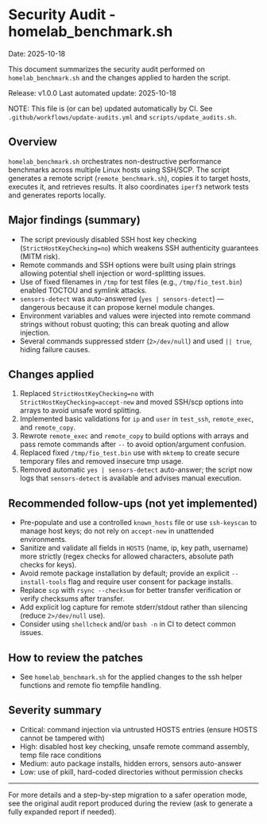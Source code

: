# Security Audit - homelab_benchmark.sh

Date: 2025-10-18

This document summarizes the security audit performed on `homelab_benchmark.sh` and the changes applied to harden the script.

Release: v1.0.0
Last automated update: 2025-10-18

NOTE: This file is (or can be) updated automatically by CI. See `.github/workflows/update-audits.yml` and `scripts/update_audits.sh`.

## Overview
`homelab_benchmark.sh` orchestrates non-destructive performance benchmarks across multiple Linux hosts using SSH/SCP. The script generates a remote script (`remote_benchmark.sh`), copies it to target hosts, executes it, and retrieves results. It also coordinates `iperf3` network tests and generates reports locally.

## Major findings (summary)
- The script previously disabled SSH host key checking (`StrictHostKeyChecking=no`) which weakens SSH authenticity guarantees (MITM risk).
- Remote commands and SSH options were built using plain strings allowing potential shell injection or word-splitting issues.
- Use of fixed filenames in `/tmp` for test files (e.g., `/tmp/fio_test.bin`) enabled TOCTOU and symlink attacks.
- `sensors-detect` was auto-answered (`yes | sensors-detect`) — dangerous because it can propose kernel module changes.
- Environment variables and values were injected into remote command strings without robust quoting; this can break quoting and allow injection.
- Several commands suppressed stderr (`2>/dev/null`) and used `|| true`, hiding failure causes.

## Changes applied
1. Replaced `StrictHostKeyChecking=no` with `StrictHostKeyChecking=accept-new` and moved SSH/scp options into arrays to avoid unsafe word splitting.
2. Implemented basic validations for `ip` and `user` in `test_ssh`, `remote_exec`, and `remote_copy`.
3. Rewrote `remote_exec` and `remote_copy` to build options with arrays and pass remote commands after `--` to avoid option/argument confusion.
4. Replaced fixed `/tmp/fio_test.bin` use with `mktemp` to create secure temporary files and removed insecure tmp usage.
5. Removed automatic `yes | sensors-detect` auto-answer; the script now logs that `sensors-detect` is available and advises manual execution.

## Recommended follow-ups (not yet implemented)
- Pre-populate and use a controlled `known_hosts` file or use `ssh-keyscan` to manage host keys; do not rely on `accept-new` in unattended environments.
- Sanitize and validate all fields in `HOSTS` (name, ip, key path, username) more strictly (regex checks for allowed characters, absolute path checks for keys).
- Avoid remote package installation by default; provide an explicit `--install-tools` flag and require user consent for package installs.
- Replace `scp` with `rsync --checksum` for better transfer verification or verify checksums after transfer.
- Add explicit log capture for remote stderr/stdout rather than silencing (reduce `2>/dev/null` use).
- Consider using `shellcheck` and/or `bash -n` in CI to detect common issues.

## How to review the patches
- See `homelab_benchmark.sh` for the applied changes to the ssh helper functions and remote fio tempfile handling.

## Severity summary
- Critical: command injection via untrusted HOSTS entries (ensure HOSTS cannot be tampered with)
- High: disabled host key checking, unsafe remote command assembly, temp file race conditions
- Medium: auto package installs, hidden errors, sensors auto-answer
- Low: use of pkill, hard-coded directories without permission checks

---

For more details and a step-by-step migration to a safer operation mode, see the original audit report produced during the review (ask to generate a fully expanded report if needed).
